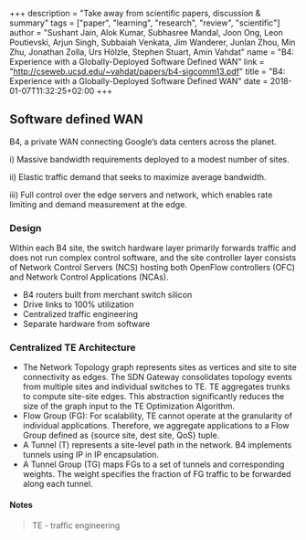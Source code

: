 +++
description = "Take away from scientific papers, discussion & summary"
tags = ["paper", "learning", "research", "review", "scientific"]
author = "Sushant Jain, Alok Kumar, Subhasree Mandal, Joon Ong, Leon Poutievski, Arjun Singh, Subbaiah Venkata, Jim Wanderer, Junlan Zhou, Min Zhu, Jonathan Zolla, Urs Hölzle, Stephen Stuart, Amin Vahdat"
name = "B4: Experience with a Globally-Deployed Software Defined WAN"
link = "http://cseweb.ucsd.edu/~vahdat/papers/b4-sigcomm13.pdf"
title = "B4: Experience with a Globally-Deployed Software Defined WAN"
date = 2018-01-07T11:32:25+02:00
+++

## Software defined WAN

B4, a private WAN connecting Google’s data centers across the planet.

i) Massive bandwidth requirements deployed to a modest number of sites.

ii) Elastic traffic demand that seeks to maximize average bandwidth.

iii) Full control over the edge servers and network, which enables rate limiting and demand measurement at the edge.

### Design

Within each B4 site, the switch hardware layer primarily forwards traffic and does not run complex control
software, and the site controller layer consists of Network Control Servers (NCS) hosting both OpenFlow controllers (OFC)
and Network Control Applications (NCAs).

 - B4 routers built from merchant switch silicon
 - Drive links to 100% utilization
 - Centralized traffic engineering
 - Separate hardware from software

### Centralized TE Architecture

 - The Network Topology graph represents sites as vertices and site to site connectivity as edges. The SDN Gateway consolidates topology events from multiple sites and individual switches to TE. TE aggregates trunks to compute site-site edges. This abstraction significantly reduces the size of the graph input to the TE Optimization Algorithm.
 - Flow Group (FG): For scalability, TE cannot operate at the granularity of individual applications. Therefore, we aggregate applications to a Flow Group defined as {source site, dest site, QoS} tuple.
 - A Tunnel (T) represents a site-level path in the network. B4 implements tunnels using IP in IP encapsulation.
 - A Tunnel Group (TG) maps FGs to a set of tunnels and corresponding weights.
   The weight specifies the fraction of FG traffic to be forwarded along each tunnel.

#### Notes

> TE - traffic engineering
